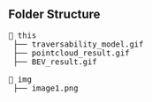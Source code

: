 ## Folder Structure

<pre>
📂 this
 ├── traversability_model.gif
 ├── pointcloud_result.gif
 ├── BEV_result.gif

📂 img
 ├── image1.png
</pre>
